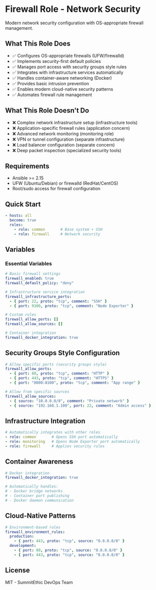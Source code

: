 # Firewall Role - Network Security

Modern network security configuration with OS-appropriate firewall management.

## What This Role Does
- ✅ Configures OS-appropriate firewalls (UFW/firewalld)
- ✅ Implements security-first default policies
- ✅ Manages port access with security groups style rules
- ✅ Integrates with infrastructure services automatically
- ✅ Handles container-aware networking (Docker)
- ✅ Provides basic intrusion prevention
- ✅ Enables modern cloud-native security patterns
- ✅ Automates firewall rule management

## What This Role Doesn't Do
- ❌ Complex network infrastructure setup (infrastructure tools)
- ❌ Application-specific firewall rules (application concern)
- ❌ Advanced network monitoring (monitoring role)
- ❌ VPN or tunnel configuration (separate infrastructure)
- ❌ Load balancer configuration (separate concern)
- ❌ Deep packet inspection (specialized security tools)

## Requirements
- Ansible >= 2.15
- UFW (Ubuntu/Debian) or firewalld (RedHat/CentOS)
- Root/sudo access for firewall configuration

## Quick Start
```yaml
- hosts: all
  become: true
  roles:
    - role: common       # Base system + SSH
    - role: firewall     # Network security
```

## Variables

### Essential Variables
```yaml
# Basic firewall settings
firewall_enabled: true
firewall_default_policy: "deny"

# Infrastructure service integration
firewall_infrastructure_ports:
  - { port: 22, proto: "tcp", comment: "SSH" }
  - { port: 9100, proto: "tcp", comment: "Node Exporter" }

# Custom rules
firewall_allow_ports: []
firewall_allow_sources: []

# Container integration
firewall_docker_integration: true
```

## Security Groups Style Configuration
```yaml
# Allow specific ports (security groups style)
firewall_allow_ports:
  - { port: 80, proto: "tcp", comment: "HTTP" }
  - { port: 443, proto: "tcp", comment: "HTTPS" }
  - { port: "8000:8100", proto: "tcp", comment: "App range" }

# Allow from specific sources
firewall_allow_sources:
  - { source: "10.0.0.0/8", comment: "Private network" }
  - { source: "192.168.1.100", port: 22, comment: "Admin access" }
```

## Infrastructure Integration
```yaml
# Automatically integrates with other roles
- role: common       # Opens SSH port automatically
- role: monitoring   # Opens Node Exporter port automatically  
- role: firewall     # Applies security rules
```

## Container Awareness
```yaml
# Docker integration
firewall_docker_integration: true

# Automatically handles:
# - Docker bridge networks
# - Container port publishing
# - Docker daemon communication
```

## Cloud-Native Patterns
```yaml
# Environment-based rules
firewall_environment_rules:
  production:
    - { port: 443, proto: "tcp", source: "0.0.0.0/0" }
  development:
    - { port: 80, proto: "tcp", source: "0.0.0.0/0" }
    - { port: 443, proto: "tcp", source: "0.0.0.0/0" }
```

## License
MIT - SummitEthic DevOps Team

